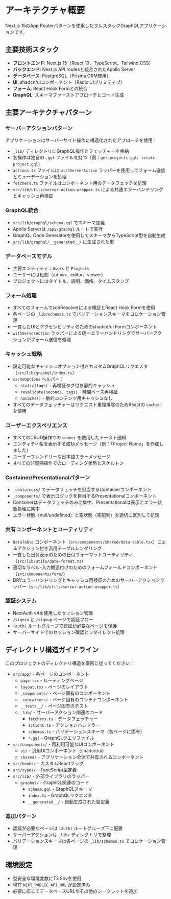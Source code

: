 # アーキテクチャ概要

Next.js 15のApp Routerパターンを使用したフルスタックGraphQLアプリケーションです。

## 主要技術スタック

- **フロントエンド**: Next.js 15（React 19、TypeScript、Tailwind CSS）
- **バックエンド**: Next.js API routesと統合されたApollo Server
- **データベース**: PostgreSQL（Prisma ORM使用）
- **UI**: shadcn/uiコンポーネント（Radix UIプリミティブ）
- **フォーム**: React Hook Formとの統合
- **GraphQL**: スキーマファーストアプローチとコード生成

## 主要アーキテクチャパターン

### サーバーアクションパターン

アプリケーションはサーバーサイド操作に構造化されたアプローチを使用：

- `_lib/` ディレクトリにGraphQL操作とフェッチャーを格納
- 各操作は独自の `.gql` ファイルを持つ（例：`get-projects.gql`、`create-project.gql`）
- `actions.ts` ファイルは `withServerAction` ラッパーを使用してフォーム送信とミューテーションを処理
- `fetchers.ts` ファイルはコンポーネント用のデータフェッチを処理
- `src/lib/utils/server-action-wrapper.ts` による共通エラーハンドリングとキャッシュ再検証

### GraphQL統合

- `src/lib/graphql/schema.gql` でスキーマ定義
- Apollo Serverは `/api/graphql` ルートで実行
- GraphQL Code Generatorを使用してスキーマからTypeScript型を自動生成
- `src/lib/graphql/__generated__/` に生成された型

### データベースモデル

- 主要エンティティ：`Users` と `Projects`
- ユーザーには役割（admin、editor、viewer）
- プロジェクトにはタイトル、説明、価格、タイムスタンプ

### フォーム処理

- すべてのフォームでzodResolverによる検証とReact Hook Formを使用
- 各ページの `_lib/schemas.ts` でバリデーションスキーマをコロケーション管理
- 一貫したUIとアクセシビリティのためのshadcn/ui Formコンポーネント
- `withServerAction` ラッパーによる統一エラーハンドリングでサーバーアクションがフォーム送信を処理

### キャッシュ戦略

- 設定可能なキャッシュオプション付きカスタムGraphQLリクエスタ（`src/lib/graphql/index.ts`）
- `cacheOptions` ヘルパー：
  - `static(tags)` - 再検証タグ付き静的キャッシュ
  - `revalidate(seconds, tags)` - 時間ベース再検証
  - `noCache()` - 動的コンテンツ用キャッシュなし
- すべてのデータフェッチャーはリクエスト重複排除のためReactの `cache()` を使用

### ユーザーエクスペリエンス

- すべてのCRUD操作での `sonner` を使用したトースト通知
- エンティティ名を表示する成功メッセージ（例：「Project Name」を作成しました）
- ユーザーフレンドリーな日本語エラーメッセージ
- すべての非同期操作でのローディング状態とスケルトン

### Container/Presentationalパターン

- `_containers/` でデータフェッチを担当するContainerコンポーネント
- `_components/` で表示ロジックを担当するPresentationalコンポーネント
- Containerはデータフェッチのみに集中、Presentationalは表示とエラー状態処理に集中
- エラー状態（null/undefined）と空状態（空配列）を適切に区別して処理

### 共有コンポーネントとユーティリティ

- `DataTable` コンポーネント（`src/components/shared/data-table.tsx`）によるアクション付き汎用テーブルレンダリング
- 一貫した日付表示のための日付フォーマットユーティリティ（`src/lib/utils/date-format.ts`）
- 適切なラベル-入力関連付けのためのフォームフィールドコンポーネント（`src/components/form/`）
- DRYエラーハンドリングとキャッシュ再検証のためのサーバーアクションラッパー（`src/lib/utils/server-action-wrapper.ts`）

### 認証システム

- NextAuth v4を使用したセッション管理
- `/signin` と `/signup` ページで認証フロー
- `(auth)` ルートグループで認証が必要なページを保護
- サーバーサイドでのセッション確認とリダイレクト処理

## ディレクトリ構造ガイドライン

このプロジェクトのディレクトリ構造を厳密に従ってください：

- `src/app/` - 各ページのコンポーネント
  - `page.tsx` - ルーティングページ
  - `layout.tsx` - ページのレイアウト
  - `_components/` - ページ固有のコンポーネント
  - `_containers/` - ページ固有のコンテナコンポーネント
  - `__tests__/` - ページ固有のテスト
  - `_lib/` - サーバーアクション関連のコード
    - `fetchers.ts` - データフェッチャー
    - `actions.ts` - アクションハンドラー
    - `schemas.ts` - バリデーションスキーマ（各ページに固有）
    - `*.gql` - GraphQLクエリファイル
- `src/components/` - 再利用可能なUIコンポーネント
  - `ui/` - 汎用UIコンポーネント（shadcn/ui）
  - `shared/` - アプリケーション全体で共有されるコンポーネント
- `src/hooks/` - カスタムReactフック
- `src/types/` - TypeScript型定義
- `src/lib/` - 外部ライブラリのラッパー
  - `graphql/` - GraphQL関連のコード
    - `schema.gql` - GraphQLスキーマ
    - `index.ts` - GraphQLリクエスタ
    - `__generated__/` - 自動生成された型定義

### 追加パターン
- 認証が必要なページは `(auth)` ルートグループ下に配置
- サーバーアクションは `_lib/` ディレクトリで整理
- バリデーションスキーマは各ページの `_lib/schemas.ts` でコロケーション管理

## 環境設定

- 型安全な環境変数にT3 Envを使用
- 現在 `NEXT_PUBLIC_API_URL` が設定済み
- 必要に応じてデータベースURLやその他のシークレットを追加